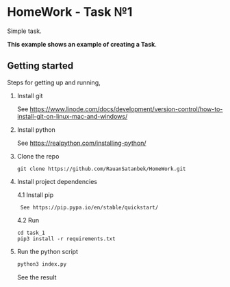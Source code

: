 # HomeWork - Task №1

Simple task.

**This example shows an example of creating a Task**.

## Getting started

Steps for getting up and running,

1. Install git

    See https://www.linode.com/docs/development/version-control/how-to-install-git-on-linux-mac-and-windows/

2. Install python

    See https://realpython.com/installing-python/

3. Clone the repo

    ```
    git clone https://github.com/RauanSatanbek/HomeWork.git
    ```

4. Install project dependencies

    4.1 Install pip
    
        See https://pip.pypa.io/en/stable/quickstart/

    4.2 Run
    ```
    cd task_1
    pip3 install -r requirements.txt
    ```

5. Run the python script

    ```sh
    python3 index.py
    ```

    See the result
